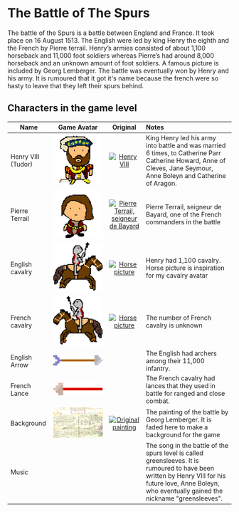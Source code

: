 
# The Battle of The Spurs

The battle of the Spurs is a battle between England and France. It took place on 16 August 1513. The English were led by king Henry the eighth and the French by Pierre terrail. Henry’s armies consisted of about 1,100 horseback and 11,000 foot soldiers whereas Pierre’s had around 8,000 horseback and an unknown amount of foot soldiers. A famous picture is included by Georg Lemberger. The battle was eventually won by Henry and his army. It is rumoured that it got it's name because the french were so hasty to leave that they left their spurs behind.
## Characters in the game level

| Name          | Game Avatar           | Original  | Notes |
| ------- |:---------:|:---------:|:------------- |
| Henry VIII (Tudor) | [![Beau's Henry VIII Avatar](https://raw.githubusercontent.com/UCL-EO/tudors/master/henry.gif "Beau's Henry VIII Avatar")](https://raw.githubusercontent.com/UCL-EO/tudors/master/henry.gif)| [![Henry VIII](http://www.luminarium.org/renlit/henry81540c.jpg "Henry VIII")](http://www.luminarium.org/renlit/tudor.htm) |King  Henry led his army into battle and was married 6 times, to Catherine Parr Catherine Howard, Anne of Cleves, Jane Seymour, Anne Boleyn and Catherine of Aragon. |
| Pierre Terrail | [![Beau's Pierre Terrail Avatar](https://raw.githubusercontent.com/UCL-EO/tudors/master/pierre.gif "Beau's Pierre Terrail  Avatar")](https://raw.githubusercontent.com/UCL-EO/tudors/master/pierre.gif) |[![Pierre Terrail, seigneur de Bayard](https://upload.wikimedia.org/wikipedia/commons/5/59/Pierre_Terrail_de_Bayard.jpg "Pierre Terrail, seigneur de Bayard")](https://en.wikipedia.org/wiki/Pierre_Terrail,_seigneur_de_Bayard)| Pierre Terrail, seigneur de Bayard, one of the French commanders in the battle |
| English cavalry | [![English cavalry avatar](https://raw.githubusercontent.com/UCL-EO/tudors/master/rhorse_1.gif "English cavalry avatar")](https://raw.githubusercontent.com/UCL-EO/tudors/master/rhorse_1.gif) | [![Horse picture](https://thumbs.dreamstime.com/z/bay-stallion-free-run-fast-desert-dust-horse-galloping-sand-184357183.jpg)](https://www.dreamstime.com/bay-stallion-free-run-fast-desert-dust-horse-galloping-sand-image184357183 "Horse picture avatar is based on") |Henry had 1,100 cavalry. Horse picture is inspiration for my cavalry avatar|
| French cavalry | [![Spanish cavalry avatar](https://raw.githubusercontent.com/UCL-EO/tudors/master/horse_1.gif "English cavalry avatar")](https://raw.githubusercontent.com/UCL-EO/tudors/master/rhorse_1.gif) | [![Horse picture](https://thumbs.dreamstime.com/z/bay-stallion-free-run-fast-desert-dust-horse-galloping-sand-184357183.jpg)](https://www.dreamstime.com/bay-stallion-free-run-fast-desert-dust-horse-galloping-sand-image184357183 "Horse picture avatar is based on") |The number of French cavalry is unknown|
| English Arrow | [![English arrow avatar](https://raw.githubusercontent.com/UCL-EO/tudors/master/arrow.gif)](https://raw.githubusercontent.com/UCL-EO/tudors/master/arrow.gif) || The English had archers among their 11,000 infantry. |
| French Lance | [![French lance avatar](https://raw.githubusercontent.com/UCL-EO/tudors/master/back_arrow.gif)](https://raw.githubusercontent.com/UCL-EO/tudors/master/back_arrow.gif) || The French cavalry had lances that they used in battle for ranged and close combat.|
| Background | [![Georg Lemberger painting used as background](https://raw.githubusercontent.com/UCL-EO/tudors/master/background.gif)](https://raw.githubusercontent.com/UCL-EO/tudors/master/background.gif) | [![Original painting](https://upload.wikimedia.org/wikipedia/commons/f/f5/Georg_Lemberger%2C_Battle_of_Guinegate_%281513%29%2C_Triumphzug_Kaiser_Maximilians.jpg)](https://en.wikipedia.org/wiki/Battle_of_the_Spurs) |The painting of the battle by Georg Lemberger. It is faded here to make a background for the game|
|Music|||The song in the battle of the spurs level is called greensleeves. It is rumoured to have been written by Henry VIII for his future love, Anne Boleyn, who eventually gained the nickname "greensleeves".|
